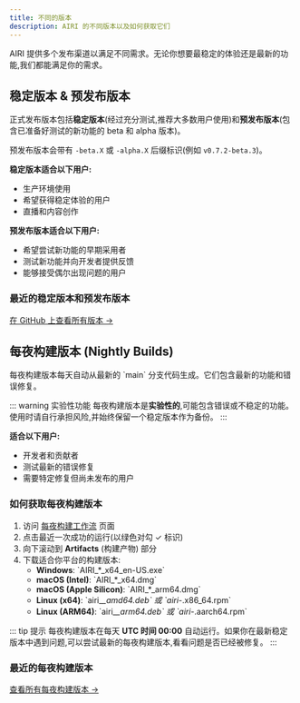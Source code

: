 ```yaml
---
title: 不同的版本
description: AIRI 的不同版本以及如何获取它们
---
```


<script setup>
import DownloadButtons from '../../../../../.vitepress/components/DownloadButtons.vue'
import ReleasesList from '../../../../../.vitepress/components/ReleasesList.vue'
</script>

AIRI 提供多个发布渠道以满足不同需求。无论你想要最稳定的体验还是最新的功能,我们都能满足你的需求。

## 稳定版本 & 预发布版本

正式发布版本包括**稳定版本**(经过充分测试,推荐大多数用户使用)和**预发布版本**(包含已准备好测试的新功能的 beta 和 alpha 版本)。

预发布版本会带有 `-beta.X` 或 `-alpha.X` 后缀标识(例如 `v0.7.2-beta.3`)。

<DownloadButtons type="stable-prerelease" />

**稳定版本适合以下用户:**
- 生产环境使用
- 希望获得稳定体验的用户
- 直播和内容创作

**预发布版本适合以下用户:**
- 希望尝试新功能的早期采用者
- 测试新功能并向开发者提供反馈
- 能够接受偶尔出现问题的用户

### 最近的稳定版本和预发布版本

<ReleasesList :limit="5" />

[在 GitHub 上查看所有版本 →](https://github.com/moeru-ai/airi/releases)

## 每夜构建版本 (Nightly Builds)

每夜构建版本每天自动从最新的 \`main\` 分支代码生成。它们包含最新的功能和错误修复。

::: warning 实验性功能
每夜构建版本是**实验性的**,可能包含错误或不稳定的功能。使用时请自行承担风险,并始终保留一个稳定版本作为备份。
:::

**适合以下用户:**
- 开发者和贡献者
- 测试最新的错误修复
- 需要特定修复但尚未发布的用户

### 如何获取每夜构建版本

1. 访问 [每夜构建工作流](https://github.com/moeru-ai/airi/actions/workflows/release-tamagotchi.yml) 页面
2. 点击最近一次成功的运行(以绿色对勾 ✓ 标识)
3. 向下滚动到 **Artifacts** (构建产物) 部分
4. 下载适合你平台的构建版本:
   - **Windows**: \`AIRI_*_x64_en-US.exe\`
   - **macOS (Intel)**: \`AIRI_*_x64.dmg\`
   - **macOS (Apple Silicon)**: \`AIRI_*_arm64.dmg\`
   - **Linux (x64)**: \`airi_*_amd64.deb\` 或 \`airi-*.x86_64.rpm\`
   - **Linux (ARM64)**: \`airi_*_arm64.deb\` 或 \`airi-*.aarch64.rpm\`

::: tip 提示
每夜构建版本在每天 **UTC 时间 00:00** 自动运行。如果你在最新稳定版本中遇到问题,可以尝试最新的每夜构建版本,看看问题是否已经被修复。
:::

### 最近的每夜构建版本

<ReleasesList type="nightly" :limit="5" />

[查看所有每夜构建版本 →](https://github.com/moeru-ai/airi/actions/workflows/release-tamagotchi.yml)
